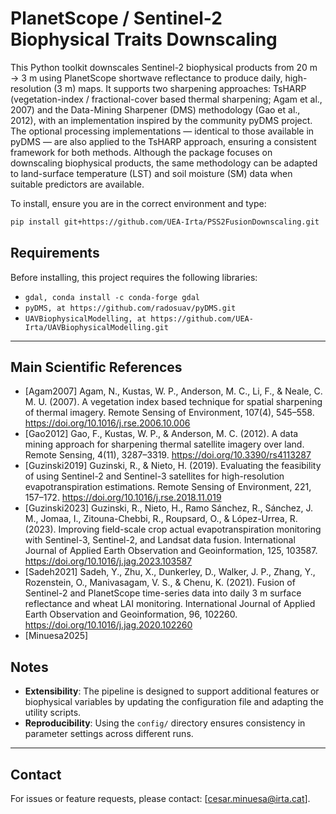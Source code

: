 # PlanetScope / Sentinel-2 Biophysical Traits Downscaling

This Python toolkit downscales Sentinel-2 biophysical products from 20 m → 3 m using PlanetScope shortwave reflectance to produce daily, high-resolution (3 m) maps. It supports two sharpening approaches: TsHARP (vegetation-index / fractional-cover based thermal sharpening; Agam et al., 2007) and the Data-Mining Sharpener (DMS) methodology (Gao et al., 2012), with an implementation inspired by the community pyDMS project. The optional processing implementations — identical to those available in pyDMS — are also applied to the TsHARP approach, ensuring a consistent framework for both methods. Although the package focuses on downscaling biophysical products, the same methodology can be adapted to land-surface temperature (LST) and soil moisture (SM) data when suitable predictors are available.

To install, ensure you are in the correct environment and type:
```bash
pip install git+https://github.com/UEA-Irta/PSS2FusionDownscaling.git
```
## Requirements

Before installing, this project requires the following libraries:

- `gdal, conda install -c conda-forge gdal`
- `pyDMS, at https://github.com/radosuav/pyDMS.git`
- `UAVBiophysicalModelling, at https://github.com/UEA-Irta/UAVBiophysicalModelling.git`
---


## Main Scientific References

- [Agam2007] Agam, N., Kustas, W. P., Anderson, M. C., Li, F., & Neale, C. M. U. (2007). A vegetation index based technique for spatial sharpening of thermal imagery. Remote Sensing of Environment, 107(4), 545–558. https://doi.org/10.1016/j.rse.2006.10.006
- [Gao2012] Gao, F., Kustas, W. P., & Anderson, M. C. (2012). A data mining approach for sharpening thermal satellite imagery over land. Remote Sensing, 4(11), 3287–3319. https://doi.org/10.3390/rs4113287
- [Guzinski2019] Guzinski, R., & Nieto, H. (2019). Evaluating the feasibility of using Sentinel-2 and Sentinel-3 satellites for high-resolution evapotranspiration estimations. Remote Sensing of Environment, 221, 157–172. https://doi.org/10.1016/j.rse.2018.11.019
- [Guzinski2023] Guzinski, R., Nieto, H., Ramo Sánchez, R., Sánchez, J. M., Jomaa, I., Zitouna-Chebbi, R., Roupsard, O., & López-Urrea, R. (2023). Improving field-scale crop actual evapotranspiration monitoring with Sentinel-3, Sentinel-2, and Landsat data fusion. International Journal of Applied Earth Observation and Geoinformation, 125, 103587. https://doi.org/10.1016/j.jag.2023.103587
- [Sadeh2021] Sadeh, Y., Zhu, X., Dunkerley, D., Walker, J. P., Zhang, Y., Rozenstein, O., Manivasagam, V. S., & Chenu, K. (2021). Fusion of Sentinel-2 and PlanetScope time-series data into daily 3 m surface reflectance and wheat LAI monitoring. International Journal of Applied Earth Observation and Geoinformation, 96, 102260. https://doi.org/10.1016/j.jag.2020.102260
- [Minuesa2025]

## Notes

- **Extensibility**: The pipeline is designed to support additional features or biophysical variables by updating the configuration file and adapting the utility scripts.
- **Reproducibility**: Using the `config/` directory ensures consistency in parameter settings across different runs.

---

## Contact

For issues or feature requests, please contact: [cesar.minuesa@irta.cat].